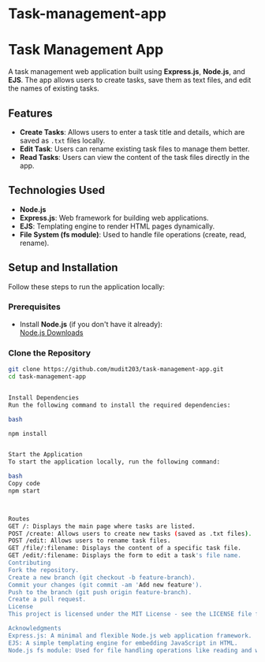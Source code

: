 # Task-management-app
# Task Management App

A task management web application built using **Express.js**, **Node.js**, and **EJS**. The app allows users to create tasks, save them as text files, and edit the names of existing tasks.

## Features

- **Create Tasks**: Allows users to enter a task title and details, which are saved as `.txt` files locally.
- **Edit Task**: Users can rename existing task files to manage them better.
- **Read Tasks**: Users can view the content of the task files directly in the app.

## Technologies Used

- **Node.js**
- **Express.js**: Web framework for building web applications.
- **EJS**: Templating engine to render HTML pages dynamically.
- **File System (fs module)**: Used to handle file operations (create, read, rename).

## Setup and Installation

Follow these steps to run the application locally:

### Prerequisites

- Install **Node.js** (if you don't have it already):  
  [Node.js Downloads](https://nodejs.org/)

### Clone the Repository

```bash
git clone https://github.com/mudit203/task-management-app.git
cd task-management-app


Install Dependencies
Run the following command to install the required dependencies:

bash

npm install


Start the Application
To start the application locally, run the following command:

bash
Copy code
npm start



Routes
GET /: Displays the main page where tasks are listed.
POST /create: Allows users to create new tasks (saved as .txt files).
POST /edit: Allows users to rename task files.
GET /file/:filename: Displays the content of a specific task file.
GET /edit/:filename: Displays the form to edit a task's file name.
Contributing
Fork the repository.
Create a new branch (git checkout -b feature-branch).
Commit your changes (git commit -am 'Add new feature').
Push to the branch (git push origin feature-branch).
Create a pull request.
License
This project is licensed under the MIT License - see the LICENSE file for details.

Acknowledgments
Express.js: A minimal and flexible Node.js web application framework.
EJS: A simple templating engine for embedding JavaScript in HTML.
Node.js fs module: Used for file handling operations like reading and writing files.

